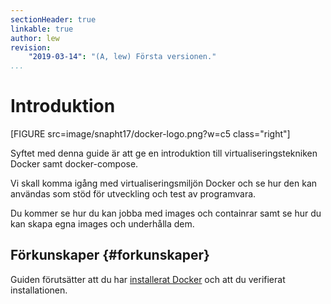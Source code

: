 ```yaml
---
sectionHeader: true
linkable: true
author: lew
revision:
    "2019-03-14": "(A, lew) Första versionen."
...
```

Introduktion
==================================

[FIGURE src=image/snapht17/docker-logo.png?w=c5 class="right"]

Syftet med denna guide är att ge en introduktion till virtualiseringstekniken Docker samt docker-compose.

Vi skall komma igång med virtualiseringsmiljön Docker och se hur den kan användas som stöd för utveckling och test av programvara.

Du kommer se hur du kan jobba med images och containrar samt se hur du kan skapa egna images och underhålla dem.

<!--more-->



Förkunskaper {#forkunskaper}
-----------------------------------

Guiden förutsätter att du har [installerat Docker](kunskap/installera-virtualiseringsmiljon-docker) och att du verifierat installationen.
